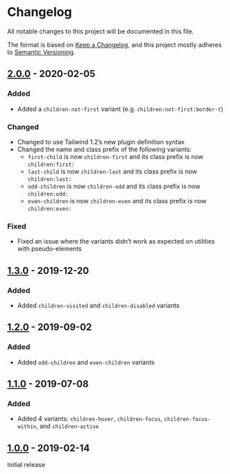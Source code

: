 # Changelog

All notable changes to this project will be documented in this file.

The format is based on [Keep a Changelog](https://keepachangelog.com/en/1.0.0/),
and this project mostly adheres to [Semantic Versioning](https://semver.org/spec/v2.0.0.html).

## [2.0.0] - 2020-02-05

### Added
- Added a `children-not-first` variant (e.g. `children:not-first:border-t`)

### Changed
- Changed to use Tailwind 1.2’s new plugin definition syntax
- Changed the name and class prefix of the following variants:
  - `first-child` is now `children-first` and its class prefix is now `children:first:`
  - `last-child` is now `children-last` and its class prefix is now `children:last:`
  - `odd-children` is now `children-odd` and its class prefix is now `children:odd:`
  - `even-children` is now `children-even` and its class prefix is now `children:even:`

### Fixed
- Fixed an issue where the variants didn’t work as expected on utilities with pseudo-elements

## [1.3.0] - 2019-12-20

### Added
- Added `children-visited` and `children-disabled` variants

## [1.2.0] - 2019-09-02

### Added
- Added `odd-children` and `even-children` variants

## [1.1.0] - 2019-07-08

### Added
- Added 4 variants: `children-hover`, `children-focus`, `children-focus-within`, and `children-active`

## [1.0.0] - 2019-02-14

Initial release

[Unreleased]: https://github.com/benface/tailwindcss-children/compare/v2.0.0...HEAD
[2.0.0]: https://github.com/benface/tailwindcss-children/compare/v1.3.0...v2.0.0
[1.3.0]: https://github.com/benface/tailwindcss-children/compare/v1.2.0...v1.3.0
[1.2.0]: https://github.com/benface/tailwindcss-children/compare/v1.1.0...v1.2.0
[1.1.0]: https://github.com/benface/tailwindcss-children/compare/v1.0.0...v1.1.0
[1.0.0]: https://github.com/benface/tailwindcss-children/releases/tag/v1.0.0
